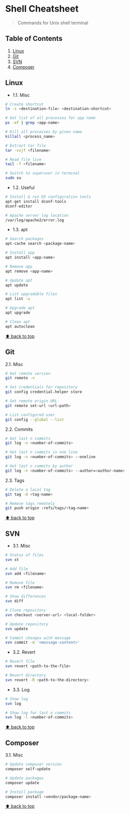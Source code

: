 # Shell Cheatsheet
> Commands for Unix shell terminal

## Table of Contents

1. [Linux](#linux)
1. [Git](#git)
1. [SVN](#svn)
1. [Composer](#composer)

## Linux

* 1.1. Misc

```bash
# Create shortcut
ln -s <destination-file> <destination-shortcut>

# Get list of all processes for app name
ps -ef | grep <app-name>

# Kill all processes by given name
killall <process_name>

# Extract tar file
tar -vxjf <filename>

# Read file live
tail -f <filename>

# Switch to superuser in terminal
sudo su
```

* 1.2. Useful

```bash
# Install & run OS configuration tools
apt-get install dconf-tools
dconf-editor

# Apache server log location
/var/log/apache2/error.log
```

* 1.3. apt

```bash
# Search packages
apt-cache search <package-name>

# Install app
apt install <app-name>

# Remove app
apt remove <app-name>

# Update apt
apt update

# List upgradable files
apt list -u

# Upgrade apt
apt upgrade

# Clean apt
apt autoclean
```

[⬆ back to top](#table-of-contents)

## Git

2.1. Misc

```bash
# Get remote version
git remote -v

# Set credentials for repository
git config credential.helper store

# Set remote origin URL
git remote set-url <url-path>

# List configured user
git config --global --list
```

2.2. Commits

```bash
# Get last n commits
git log -n <number-of-commits>

# Get last n commits in one line
git log -n <number-of-commits> --oneline

# Get last n commits by author
git log -n <number-of-commits> --author=<author-name>
```

2.3. Tags

```bash
# Delete a local tag
git tag -d <tag-name>

# Remove tags remotely
git push origin :refs/tags/<tag-name>
```

[⬆ back to top](#table-of-contents)

## SVN

* 3.1. Misc

```bash
# Status of files
svn st

# Add file
svn add <filename>

# Remove file
svn rm <filename>

# Show differences
svn diff

# Clone repository
svn checkout <server-url> <local-folder>

# Update repository
svn update

# Commit changes with message
svn commit -m '<message-content>'
```

* 3.2. Revert

```bash
# Revert file
svn revert <path-to-the-file>

# Revert directory
svn revert -R <path-to-the-directory>
```

* 3.3. Log

```bash
# Show log
svn log

# Show log for last n commits
svn log -l <number-of-commits>
```

[⬆ back to top](#table-of-contents)

## Composer

3.1. Misc

```bash
# Update composer version
composer self-update

# Update packages
composer update

# Install package
composer install <vendor/package-name>
```

[⬆ back to top](#table-of-contents)
